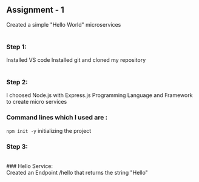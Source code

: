 ## Assignment - 1 </br>
Created a simple "Hello World" microservices </br>
</br>
### Step 1: </br>
Installed VS code
Installed git and cloned my repository</br>
</br>
### Step 2: </br>
I choosed Node.js with Express.js Programming Language and Framework to create micro services </br>
### Command lines which I used are : </br>
`npm init -y` initializing the project
</br>
### Step 3: </br>
</br>
### Hello Service: </br>
Created an Endpoint /hello that returns the string "Hello" </br>

